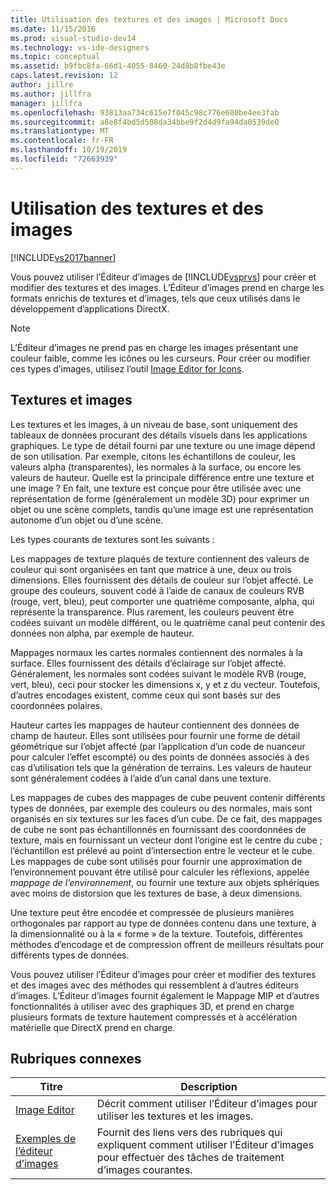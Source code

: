 ```yaml
---
title: Utilisation des textures et des images | Microsoft Docs
ms.date: 11/15/2016
ms.prod: visual-studio-dev14
ms.technology: vs-ide-designers
ms.topic: conceptual
ms.assetid: b9fbc8fa-66d1-4055-8460-24d8b8fbe43e
caps.latest.revision: 12
author: jillre
ms.author: jillfra
manager: jillfra
ms.openlocfilehash: 93813aa734c615e7f045c98c776e600be4ee3fab
ms.sourcegitcommit: a8e8f4bd5d508da34bbe9f2d4d9fa94da0539de0
ms.translationtype: MT
ms.contentlocale: fr-FR
ms.lasthandoff: 10/19/2019
ms.locfileid: "72663939"
---
```

# <a name="working-with-textures-and-images"></a>Utilisation des textures et des images
[!INCLUDE[vs2017banner](../includes/vs2017banner.md)]

Vous pouvez utiliser l’Éditeur d’images de [!INCLUDE[vsprvs](../includes/vsprvs-md.md)] pour créer et modifier des textures et des images. L’Éditeur d’images prend en charge les formats enrichis de textures et d’images, tels que ceux utilisés dans le développement d’applications DirectX.

> [!NOTE]
> L’Éditeur d’images ne prend pas en charge les images présentant une couleur faible, comme les icônes ou les curseurs. Pour créer ou modifier ces types d’images, utilisez l’outil [Image Editor for Icons](https://msdn.microsoft.com/library/586d2b8b-0348-4883-a85d-1ff0ddbf14dd).

## <a name="textures-and-images"></a>Textures et images
 Les textures et les images, à un niveau de base, sont uniquement des tableaux de données procurant des détails visuels dans les applications graphiques. Le type de détail fourni par une texture ou une image dépend de son utilisation. Par exemple, citons les échantillons de couleur, les valeurs alpha (transparentes), les normales à la surface, ou encore les valeurs de hauteur. Quelle est la principale différence entre une texture et une image ? En fait, une texture est conçue pour être utilisée avec une représentation de forme (généralement un modèle 3D) pour exprimer un objet ou une scène complets, tandis qu’une image est une représentation autonome d’un objet ou d’une scène.

 Les types courants de textures sont les suivants :

 Les mappages de texture plaqués de texture contiennent des valeurs de couleur qui sont organisées en tant que matrice à une, deux ou trois dimensions. Elles fournissent des détails de couleur sur l’objet affecté. Le groupe des couleurs, souvent codé à l’aide de canaux de couleurs RVB (rouge, vert, bleu), peut comporter une quatrième composante, alpha, qui représente la transparence. Plus rarement, les couleurs peuvent être codées suivant un modèle différent, ou le quatrième canal peut contenir des données non alpha, par exemple de hauteur.

 Mappages normaux les cartes normales contiennent des normales à la surface. Elles fournissent des détails d’éclairage sur l’objet affecté. Généralement, les normales sont codées suivant le modèle RVB (rouge, vert, bleu), ceci pour stocker les dimensions x, y et z du vecteur. Toutefois, d’autres encodages existent, comme ceux qui sont basés sur des coordonnées polaires.

 Hauteur cartes les mappages de hauteur contiennent des données de champ de hauteur. Elles sont utilisées pour fournir une forme de détail géométrique sur l’objet affecté (par l’application d’un code de nuanceur pour calculer l’effet escompté) ou des points de données associés à des cas d’utilisation tels que la génération de terrains. Les valeurs de hauteur sont généralement codées à l’aide d’un canal dans une texture.

 Les mappages de cubes des mappages de cube peuvent contenir différents types de données, par exemple des couleurs ou des normales, mais sont organisés en six textures sur les faces d’un cube. De ce fait, des mappages de cube ne sont pas échantillonnés en fournissant des coordonnées de texture, mais en fournissant un vecteur dont l’origine est le centre du cube ; l’échantillon est prélevé au point d’intersection entre le vecteur et le cube. Les mappages de cube sont utilisés pour fournir une approximation de l’environnement pouvant être utilisé pour calculer les réflexions, appelée *mappage de l’environnement*, ou fournir une texture aux objets sphériques avec moins de distorsion que les textures de base, à deux dimensions.

 Une texture peut être encodée et compressée de plusieurs manières orthogonales par rapport au type de données contenu dans une texture, à la dimensionnalité ou à la « forme » de la texture. Toutefois, différentes méthodes d’encodage et de compression offrent de meilleurs résultats pour différents types de données.

 Vous pouvez utiliser l’Éditeur d’images pour créer et modifier des textures et des images avec des méthodes qui ressemblent à d’autres éditeurs d’images. L’Éditeur d’images fournit également le Mappage MIP et d’autres fonctionnalités à utiliser avec des graphiques 3D, et prend en charge plusieurs formats de texture hautement compressés et à accélération matérielle que DirectX prend en charge.

## <a name="related-topics"></a>Rubriques connexes

|Titre|Description|
|-----------|-----------------|
|[Image Editor](../designers/image-editor.md)|Décrit comment utiliser l’Éditeur d’images pour utiliser les textures et les images.|
|[Exemples de l’éditeur d’images](../designers/image-editor-examples.md)|Fournit des liens vers des rubriques qui expliquent comment utiliser l’Éditeur d’images pour effectuer des tâches de traitement d’images courantes.|
